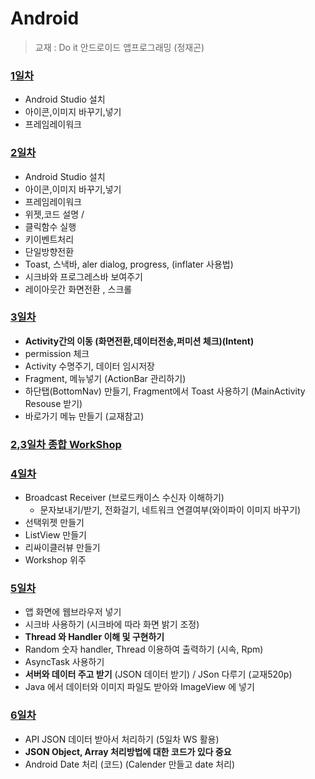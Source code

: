 # Android 

> 교재 : Do it 안드로이드 앱프로그래밍 (정재곤)

### [1일차](./Android(1일차))

- Android Studio 설치 
- 아이콘,이미지 바꾸기,넣기 
- 프레임레이워크

### [2일차](./Android(2일차))

* Android Studio 설치 
*  아이콘,이미지 바꾸기,넣기  
* 프레임레이워크
* 위젯,코드 설명 /
* 클릭함수 실행 
*  키이벤트처리 
* 단일방향전환 
*  Toast, 스낵바, aler dialog, progress, (inflater 사용법) 
*  시크바와 프로그레스바 보여주기 
* 레이아웃간 화면전환 , 스크롤 

### [3일차](./Android(3일차))

* **Activity간의 이동 (화면전환,데이터전송,퍼미션 체크)(Intent)**
* permission 체크
* Activity 수명주기, 데이터 임시저장
* Fragment, 메뉴넣기 (ActionBar 관리하기)
* 하단탭(BottomNav) 만들기,  Fragment에서 Toast 사용하기 (MainActivity Resouse 받기)
* 바로가기 메뉴 만들기 (교재참고)

### [2,3일차 종합 WorkShop](./Android(WS_2,3일차종합))

### [4일차](./Android(4일차))

* Broadcast Receiver (브로드캐이스 수신자 이해하기)
  * 문자보내기/받기, 전화걸기, 네트워크 연결여부(와이파이 이미지 바꾸기)
* 선택위젯 만들기
* ListView 만들기
* 리싸이클러뷰 만들기
* Workshop 위주

### [5일차](./Android(5일차))

* 앱 화면에 웹브라우저 넣기
* 시크바 사용하기 (시크바에 따라 화면 밝기 조정)
* **Thread 와 Handler 이해 및 구현하기**
* Random 숫자 handler, Thread 이용하여 출력하기 (시속, Rpm)
* AsyncTask 사용하기
* **서버와 데이터 주고 받기** (JSON 데이터 받기) / JSon 다루기 (교재520p)
* Java 에서 데이터와 이미지 파일도 받아와 ImageView 에 넣기

### [6일차](./Android(6일차))
* API JSON 데이터 받아서 처리하기 (5일차 WS 활용)
* **JSON Object, Array 처리방법에 대한 코드가 있다 중요**
* Android Date 처리 (코드) (Calender 만들고 date 처리)

